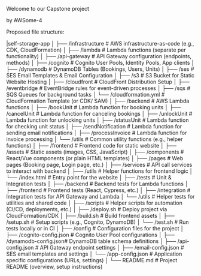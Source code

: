 Welcome to our Capstone project

by AWSome-4


Proposed file structure:

|self-storage-app
│
├── /infrastructure          # AWS infrastructure-as-code (e.g., CDK, CloudFormation)
│   ├── /lambda              # Lambda functions (separate per functionality)
│   ├── /api-gateway         # API Gateway configuration (endpoints, methods)
│   ├── /cognito             # Cognito User Pools, Identity Pools, App clients
│   ├── /dynamodb            # DynamoDB Tables (Bookings, Users, Units)
│   ├── /ses                 # SES Email Templates & Email Configuration
│   ├── /s3                  # S3 Bucket for Static Website Hosting
│   ├── /cloudfront          # CloudFront Distribution Setup
│   ├── /eventbridge         # EventBridge rules for event-driven processes
│   ├── /sqs                 # SQS Queues for background tasks
│   └── /cloudformation.yml  # CloudFormation Template (or CDK/ SAM)
│
├── /backend                 # AWS Lambda functions
│   ├── /bookUnit            # Lambda function for booking units
│   ├── /cancelUnit          # Lambda function for canceling bookings
│   ├── /unlockUnit          # Lambda function for unlocking units
│   ├── /statusUnit          # Lambda function for checking unit status
│   ├── /sendNotification    # Lambda function for sending email notifications
│   ├── /processInvoice      # Lambda function for invoice processing
│   └── /utils               # Common utility functions (e.g., helper functions)
│
├── /frontend                # Frontend code for static website
│   ├── /assets              # Static assets (images, CSS, JavaScript)
│   ├── /components          # React/Vue components (or plain HTML templates)
│   ├── /pages               # Web pages (Booking page, Login page, etc.)
│   ├── /services            # API call services to interact with backend
│   ├── /utils               # Helper functions for frontend logic
│   └── /index.html          # Entry point for the website
│
├── /tests                   # Unit & Integration tests
│   ├── /backend             # Backend tests for Lambda functions
│   ├── /frontend            # Frontend tests (React, Cypress, etc.)
│   ├── /integration         # Integration tests for API Gateway and Lambda
│   └── /utils               # Helper tests for utilities and shared code
│
├── /scripts                 # Helper scripts for automation (CI/CD, deployments, etc.)
│   ├── /deploy.sh           # Deploy project via CloudFormation/CDK
│   ├── /build.sh            # Build frontend assets
│   ├── /setup.sh            # Setup scripts (e.g., Cognito, DynamoDB)
│   └── /test.sh             # Run tests locally or in CI
│
├── /config                  # Configuration files for the project
│   ├── /cognito-config.json # Cognito User Pool configurations
│   ├── /dynamodb-config.json# DynamoDB table schema definitions
│   ├── /api-config.json     # API Gateway endpoint settings
│   ├── /email-config.json   # SES email templates and settings
│   └── /app-config.json     # Application specific configurations (URLs, settings)
│
└── README.md                # Project README (overview, setup instructions)
